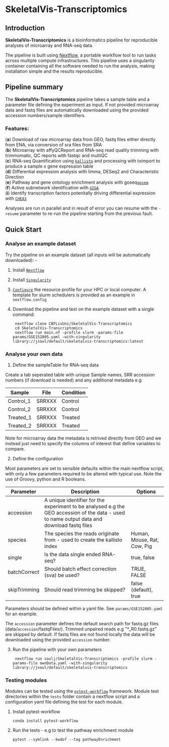 
# SkeletalVis-Transcriptomics

## Introduction

**SkeletalVis-Transcriptomics** is a bioinformatics pipeline for reproducible analyses of microarray and RNA-seq data.

The pipeline is built using [Nextflow](https://www.nextflow.io), a portable workflow tool to run tasks across multiple compute infrastructures. This pipeline uses a singularity container containing all the software needed to run the analysis, making installation simple and the results reproducible.

## Pipeline summary

The **SkeletalVis-Transcriptomics** pipeline takes a sample table and a parameter file defining the experiment as input. If not provided microarray data and fastq files are automatically downloaded using the provided accession numbers/sample identifiers.

### Features:
(**a**) Download of raw microarray data from GEO, fastq files either directly from ENA, via conversion of sra files from SRA<br/>
(**b**) Microarray with affyQCReport and RNA-seq read quality trimming with trimmomatic, QC reports with fastqc and multiQC<br/>
(**c**)	RNA-seq Quantification using [`kallisto`](https://pachterlab.github.io/kallisto/) and processing with tximport to produce a sample x gene expression table<br/>
(**d**) Differential expression analysis with limma, DESeq2 and Characteristic Direction<br/>
(**e**) Pathway and gene ontology enrichment analysis with goseq[`goseq`](https://bioconductor.org/packages/release/bioc/html/goseq.html)<br/>
(**f**) Active subnetwork identification with [`GIGA`](https://pubmed.ncbi.nlm.nih.gov/15272936/)<br/>
(**i**) Identify transcription factors potenitally driving differential expression with [`CHEA3`](https://pubmed.ncbi.nlm.nih.gov/31114921/)<br/>

Analyses are run in parallel and in result of error you can resume with the `-resume` parameter to re-run the pipeline starting from the previous fault.

## Quick Start

### Analyse an example dataset

Try the pipeline on an example dataset (all inputs will be automatically downloaded): -

1. Install [`Nextflow`](https://www.nextflow.io/docs/latest/getstarted.html#installation)

2. Install [`Singularity`](https://www.sylabs.io/guides/3.0/user-guide/)

3. [`Configure`](https://www.nextflow.io/docs/latest/config.html) the resource profile for your HPC or local computer. A template for slurm schedulers is provided as an example in `nextflow.config`

4. Download the pipeline and test on the example dataset with a single command:

    ```console
     nextflow clone CBFLivUni/SkeletalVis-Transcriptomics
     cd SkeletalVis-Transcriptomics
     nextflow run main.nf -profile slurm -params-file params/GSE152805.yaml -with-singularity library://jsoul/default/skeletalvis-transcriptomics:latest
    ```
### Analyse your own data

1. Define the sampleTable for RNA-seq data

Create a tab seperated table with unique Sample names, SRR accession numbers (if download is needed) and any additional metadata e.g

|Sample|File|Condition|
| ---|---|---|
|Control_1|SRRXXX	|Control|
|Control_2|	SRRXXX	|Control|
|Treated_1|	SRRXXX	|Treated|
|Treated_2|	SRRXXX	|Treated|

Note for microarray data the metadata is retrived directly from GEO and we instead just need to specify the columns of interest that define variables to compare.

2. Define the configuration

Most parameters are set to sensible defaults within the main nextflow script, with only a few parameters required to be altered with typical use. Note the use of Groovy, python and R booleans.

|Parameter|Description|Options|
| ---|---|---|
|accession|A unique identifier for the experiment to be analysed e.g the GEO accession of the data - used to name output data and download fastq files||
|species|The species the reads originate from - used to create the kallisto index	|Human, Mouse, Rat, Cow, Pig|
|single|Is the data single ended RNA-seq?	|true, false|
|batchCorrect|Should batch effect correction (sva) be used?	|TRUE, FALSE|
|skipTrimming|Should read trimming be skipped?|false (default), true|

Parameters should be defined within a yaml file. See `params/GSE152805.yaml` for an example.

The `accession` parameter defines the default search path for fastq.gz files (data/`accession`/fastqFiles/). Trimmed unpaired reads e.g "*_R0.fastq.gz" are skipped by default. If fastq files are not found locally the data will be downloaded using the provided `accession` number.

3. Run the pipeline with your own parameters

    ```console
     nextflow run soulj/SkeletalVis-Transcriptomics -profile slurm -params-file ownData.yaml -with-singularity library://jsoul/default/skeletalvis-transcriptomics
    ```

### Testing modules
Modules can be tested using the [`pytest-workflow`](https://pypi.org/project/pytest-workflow/) framework. Module test directories within the `tests` folder contain a nextflow script and a configuration yaml file defining the test for each module.

1. Install pytest-workflow

    ```console
	conda install pytest-workflow
    ```

2. Run the tests - e.g to test the pathway enrichment module

    ```console
	pytest --symlink --kwdof --tag pathwayEnrichment
    ```



